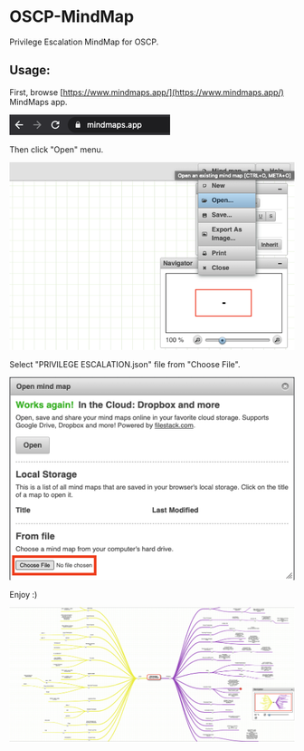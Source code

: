 # OSCP-MindMap

Privilege Escalation MindMap for OSCP.

  

## Usage:

First, browse [https://www.mindmaps.app/](https://www.mindmaps.app/) MindMaps app.

![](/screenshots/url.png)

Then click "Open" menu.

![](/screenshots/open-menu.png)

Select "PRIVILEGE ESCALATION.json" file from "Choose File".

![](/screenshots/choose-file.png)

Enjoy :)

![](/screenshots/mindmap.png)
